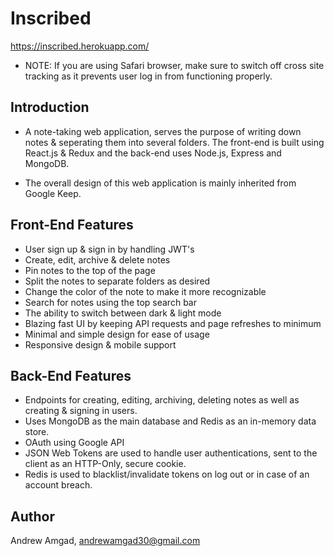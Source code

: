 # Inscribed
https://inscribed.herokuapp.com/

* NOTE: If you are using Safari browser, make sure to switch off cross site tracking as it prevents user log in from functioning properly.

## Introduction
- A note-taking web application, serves the purpose of writing down notes & seperating them into several folders. The front-end is built using React.js & Redux and the back-end uses Node.js, Express and MongoDB. 

- The overall design of this web application is mainly inherited from Google Keep.

## Front-End Features

* User sign up & sign in by handling JWT's
* Create, edit, archive & delete notes
* Pin notes to the top of the page
* Split the notes to separate folders as desired
* Change the color of the note to make it more recognizable
* Search for notes using the top search bar
* The ability to switch between dark & light mode
* Blazing fast UI by keeping API requests and page refreshes to minimum
* Minimal and simple design for ease of usage 
* Responsive design & mobile support

## Back-End Features
* Endpoints for creating, editing, archiving, deleting notes as well as creating & signing in users.
* Uses MongoDB as the main database and Redis as an in-memory data store.
* OAuth using Google API
* JSON Web Tokens are used to handle user authentications, sent to the client as an HTTP-Only, secure cookie.
* Redis is used to blacklist/invalidate tokens on log out or in case of an account breach.

## Author
Andrew Amgad,
andrewamgad30@gmail.com
